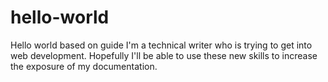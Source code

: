# hello-world
Hello world based on guide
I'm a technical writer who is trying to get into web development. Hopefully I'll be able to use these new skills to increase the exposure of my documentation.
